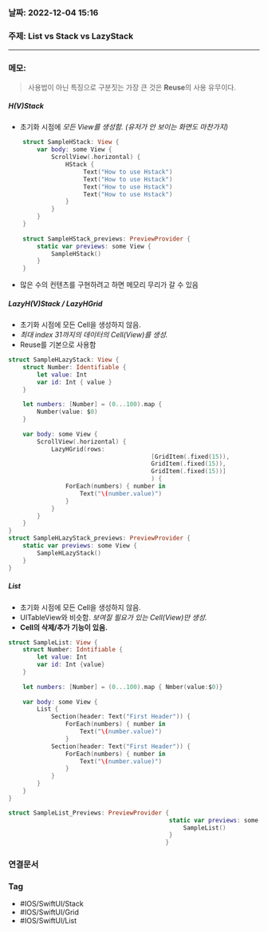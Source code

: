 ### 날짜: 2022-12-04 15:16

### 주제: List vs Stack vs LazyStack
---
### 메모: 
> 사용법이 아닌 특징으로 구분짓는 가장 큰 것은  **Reuse**의 사용 유무이다.
##### H(V)Stack 
- 초기화 시점에 *모든 View를 생성함. (유저가 안 보이는 화면도 마찬가지)*
~~~ swift 
	struct SampleHStack: View { 
		var body: some View { 
			ScrollView(.horizontal) { 
				HStack { 
					 Text("How to use Hstack")
					 Text("How to use Hstack")
					 Text("How to use Hstack")
					 Text("How to use Hstack")
				}
			}
		}
	}
	
	struct SampleHStack_previews: PreviewProvider { 
		static var previews: some View { 
			SampleHStack()
		}
	}
~~~
- 많은 수의 컨텐츠를 구현하려고 하면 메모리 무리가 갈 수 있음 
##### LazyH(V)Stack / LazyHGrid
- 초기화 시점에 모든 Cell을 생성하지 않음. 
- *최대 index 31까지의 데이터의 Cell(View)를 생성.*
- Reuse를 기본으로 사용함
~~~ swift 
struct SampleHLazyStack: View { 
	struct Number: Identifiable { 
		let value: Int
		var id: Int { value }
	}
	
	let numbers: [Number] = (0...100).map { 
		Number(value: $0)
	}
	
	var body: some View { 
		ScrollView(.horizontal) { 
			LazyHGrid(rows: 
										[GridItem(.fixed(15)), 
										GridItem(.fixed(15)),
										GridItem(.fixed(15))]
										) {
				ForEach(numbers) { number in 
					Text("\(number.value)")
				}
			}
		}
	}
}
struct SampleHLazyStack_previews: PreviewProvider { 
	static var previews: some View { 
		SampleHLazyStack()
	}
}
~~~
##### List 
- 초기화 시점에 모든 Cell을 생성하지 않음.
- UITableView와 비슷함. *보여질 필요가 있는 Cell(View)만 생성.*
- **Cell의 삭제/추가 기능이 있음.**
~~~ swift 
struct SampleList: View { 
	struct Number: Idntifiable { 
		let value: Int 
		var id: Int {value}
	}
	
	let numbers: [Number] = (0...100).map { Nmber(value:$0)}
	
	var body: some View { 
		List { 
			Section(header: Text("First Header")) { 
				ForEach(numbers) { number in 
					Text("\(number.value)")
				}
			Section(header: Text("First Header")) { 
				ForEach(numbers) { number in 
					Text("\(number.value)")
				}
			}
		}
	}
}

struct SampleList_Previews: PreviewProvider { 
											 static var previews: some View { 
												 SampleList()
											 }
											}
~~~
### 연결문서 


### Tag
- #IOS/SwiftUI/Stack 
- #IOS/SwiftUI/Grid
- #IOS/SwiftUI/List